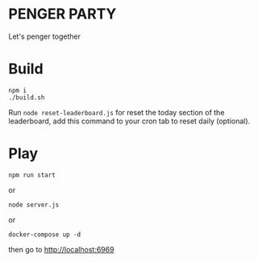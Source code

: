 # PENGER PARTY

Let's penger together

# Build

```console
npm i
./build.sh
```

Run `node reset-leaderboard.js` for reset the today section of the leaderboard, add this command to your cron tab to reset daily (optional).

# Play

```console
npm run start
```

or

```console
node server.js
```

or

```console
docker-compose up -d
```

then go to [http://localhost:6969](http://localhost:6969)
